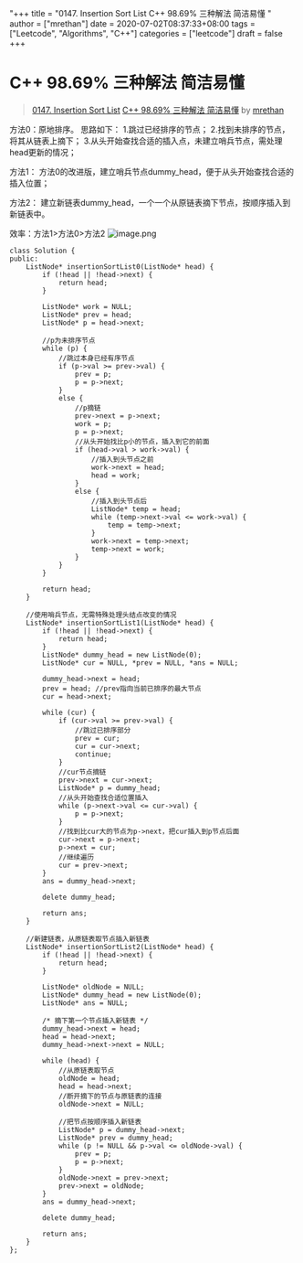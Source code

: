 "+++
title = "0147. Insertion Sort List C++  98.69% 三种解法 简洁易懂 "
author = ["mrethan"]
date = 2020-07-02T08:37:33+08:00
tags = ["Leetcode", "Algorithms", "C++"]
categories = ["leetcode"]
draft = false
+++

# C++  98.69% 三种解法 简洁易懂

> [0147. Insertion Sort List](https://leetcode-cn.com/problems/insertion-sort-list/)
> [C++  98.69% 三种解法 简洁易懂](https://leetcode-cn.com/problems/insertion-sort-list/solution/c-9869-san-chong-jie-fa-jian-ji-yi-dong-by-mrethan/) by [mrethan](https://leetcode-cn.com/u/mrethan/)

方法0：原地排序。
思路如下：
1.跳过已经排序的节点；
2.找到未排序的节点，将其从链表上摘下；
3.从头开始查找合适的插入点，未建立哨兵节点，需处理head更新的情况；

方法1：
方法0的改进版，建立哨兵节点dummy_head，便于从头开始查找合适的插入位置；

方法2：
建立新链表dummy_head，一个一个从原链表摘下节点，按顺序插入到新链表中。

效率：方法1>方法0>方法2
![image.png](https://pic.leetcode-cn.com/75b84f88534cb4b4275953cd2248226dd7f86d7ea55b9f959daf704732e34d23-image.png)
```
class Solution {
public:
    ListNode* insertionSortList0(ListNode* head) {
        if (!head || !head->next) {
            return head;
        }
        
        ListNode* work = NULL;
        ListNode* prev = head;
        ListNode* p = head->next;

        //p为未排序节点
        while (p) {
            //跳过本身已经有序节点
            if (p->val >= prev->val) {
                prev = p;
                p = p->next;
            }
            else {
                //p摘链
                prev->next = p->next;
                work = p;
                p = p->next;
                //从头开始找比p小的节点，插入到它的前面
                if (head->val > work->val) {
                    //插入到头节点之前
                    work->next = head;
                    head = work;
                }
                else {
                    //插入到头节点后
                    ListNode* temp = head;
                    while (temp->next->val <= work->val) {
                        temp = temp->next;
                    }
                    work->next = temp->next;
                    temp->next = work;
                }
            }
        }

        return head;
    }

    //使用哨兵节点，无需特殊处理头结点改变的情况
    ListNode* insertionSortList1(ListNode* head) {
        if (!head || !head->next) {
            return head;
        }
        ListNode* dummy_head = new ListNode(0);
        ListNode* cur = NULL, *prev = NULL, *ans = NULL;
        
        dummy_head->next = head;
        prev = head; //prev指向当前已排序的最大节点
        cur = head->next;

        while (cur) {
            if (cur->val >= prev->val) {
                //跳过已排序部分
                prev = cur;
                cur = cur->next;
                continue;
            }
            //cur节点摘链
            prev->next = cur->next;
            ListNode* p = dummy_head;
            //从头开始查找合适位置插入
            while (p->next->val <= cur->val) {
                p = p->next;
            }
            //找到比cur大的节点为p->next，把cur插入到p节点后面
            cur->next = p->next;
            p->next = cur;
            //继续遍历
            cur = prev->next;
        }
        ans = dummy_head->next;

        delete dummy_head;

        return ans;
    }

    //新建链表，从原链表取节点插入新链表
    ListNode* insertionSortList2(ListNode* head) {
        if (!head || !head->next) {
            return head;
        }

        ListNode* oldNode = NULL;
        ListNode* dummy_head = new ListNode(0);
        ListNode* ans = NULL;

        /* 摘下第一个节点插入新链表 */
        dummy_head->next = head;
        head = head->next;
        dummy_head->next->next = NULL;

        while (head) {
            //从原链表取节点
            oldNode = head;
            head = head->next;
            //断开摘下的节点与原链表的连接
            oldNode->next = NULL;

            //把节点按顺序插入新链表
            ListNode* p = dummy_head->next;
            ListNode* prev = dummy_head;
            while (p != NULL && p->val <= oldNode->val) {
                prev = p;
                p = p->next;
            }
            oldNode->next = prev->next;
            prev->next = oldNode;
        }
        ans = dummy_head->next;

        delete dummy_head;

        return ans;
    }
};
```
